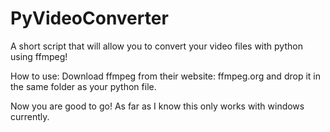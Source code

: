 # PyVideoConverter
A short script that will allow you to convert your video files with python using ffmpeg!


How to use:
Download ffmpeg from their website: ffmpeg.org and drop it in the same folder as your python file.

Now you are good to go!  As far as I know this only works with windows currently.
